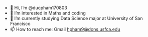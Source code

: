 - 👋 Hi, I’m @ducpham170803
- 👀 I’m interested in Maths and coding
- 🌱 I’m currently studying Data Science major at University of San Francisco
- 📫 How to reach me: 
           Gmail hpham9@dons.usfca.edu

<!---
ducpham170803/ducpham170803 is a ✨ special ✨ repository because its `README.md` (this file) appears on your GitHub profile.
You can click the Preview link to take a look at your changes.
--->
